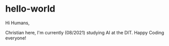 # hello-world

Hi Humans,

Christian here, I'm currently (08/2021) studying AI at the DIT.
Happy Coding everyone!
